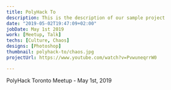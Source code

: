 ```yaml
---
title: PolyHack To
description: This is the description of our sample project
date: "2019-05-02T19:47:09+02:00"
jobDate: May 1st 2019
work: [Meetup, Talk]
techs: [Culture, Chaos]
designs: [Photoshop]
thumbnail: polyhack-to/chaos.jpg
projectUrl: https://www.youtube.com/watch?v=PvwuneqrrW0

---
```


PolyHack Toronto Meetup - May 1st, 2019
